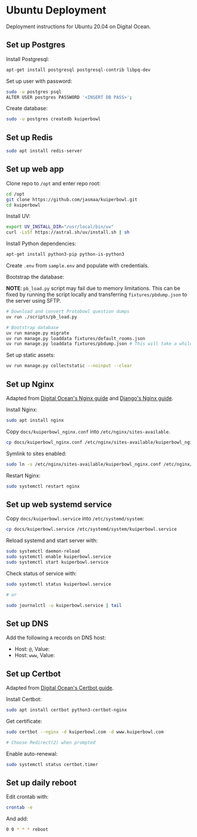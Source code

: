 # Ubuntu Deployment

Deployment instructions for Ubuntu 20.04 on Digital Ocean.


## Set up Postgres

Install Postgresql:

```bash
apt-get install postgresql postgresql-contrib libpq-dev
```

Set up user with password:

```bash
sudo -u postgres psql
ALTER USER postgres PASSWORD '<INSERT DB PASS>';
```

Create database:

```bash
sudo -u postgres createdb kuiperbowl
```


## Set up Redis

```bash
sudo apt install redis-server
```


## Set up web app

Clone repo to `/opt` and enter repo root:

```bash
cd /opt
git clone https://github.com/jasmaa/kuiperbowl.git
cd kuiperbowl
```

Install UV:

```bash
export UV_INSTALL_DIR="/usr/local/bin/uv"
curl -LsSf https://astral.sh/uv/install.sh | sh
```

Install Python dependencies:

```bash
apt-get install python3-pip python-is-python3
```

Create `.env` from `sample.env` and populate with credentials.

Bootstrap the database:

**NOTE**: `pb_load.py` script may fail due to memory limitations. This
can be fixed by running the script locally and transferring
`fixtures/pbdump.json` to the server using SFTP.

```bash
# Download and convert Protobowl question dumps
uv run ./scripts/pb_load.py

# Bootstrap database
uv run manage.py migrate
uv run manage.py loaddata fixtures/default_rooms.json
uv run manage.py loaddata fixtures/pbdump.json # This will take a while
```

Set up static assets:

```bash
uv run manage.py collectstatic --noinput --clear
```


## Set up Nginx

Adapted from
[Digital Ocean's Nginx guide](https://www.digitalocean.com/community/tutorials/how-to-install-nginx-on-ubuntu-20-04)
and [Django's Nginx guide](https://uwsgi-docs.readthedocs.io/en/latest/tutorials/Django_and_nginx.html).

Install Nginx:

```bash
sudo apt install nginx
```

Copy `docs/kuiperbowl_nginx.conf` into `/etc/nginx/sites-available`.

```bash
cp docs/kuiperbowl_nginx.conf /etc/nginx/sites-available/kuiperbowl_nginx.conf
```

Symlink to sites enabled:

```bash
sudo ln -s /etc/nginx/sites-available/kuiperbowl_nginx.conf /etc/nginx/sites-enabled/
```

Restart Nginx:

```bash
sudo systemctl restart nginx
```

## Set up web systemd service

Copy `docs/kuiperbowl.service` into `/etc/systemd/system`:

```bash
cp docs/kuiperbowl.service /etc/systemd/system/kuiperbowl.service
```

Reload systemd and start server with:

```bash
sudo systemctl daemon-reload
sudo systemctl enable kuiperbowl.service
sudo systemctl start kuiperbowl.service
```

Check status of service with:

```bash
sudo systemctl status kuiperbowl.service

# or

sudo journalctl -u kuiperbowl.service | tail
```

## Set up DNS

Add the following `A` records on DNS host:

- Host: `@`, Value: <IP ADDRESS>
- Host: `www`, Value: <IP ADDRESS>


## Set up Certbot

Adapted from
[Digital Ocean's Certbot guide](https://www.digitalocean.com/community/tutorials/how-to-secure-nginx-with-let-s-encrypt-on-ubuntu-20-04).

Install Certbot:

```bash
sudo apt install certbot python3-certbot-nginx
```

Get certificate:

```bash
sudo certbot --nginx -d kuiperbowl.com -d www.kuiperbowl.com

# Choose Redirect(2) when prompted
```

Enable auto-renewal:

```bash
sudo systemctl status certbot.timer
```


## Set up daily reboot

Edit crontab with:

```bash
crontab -e
```

And add:

```bash
0 0 * * * reboot
```